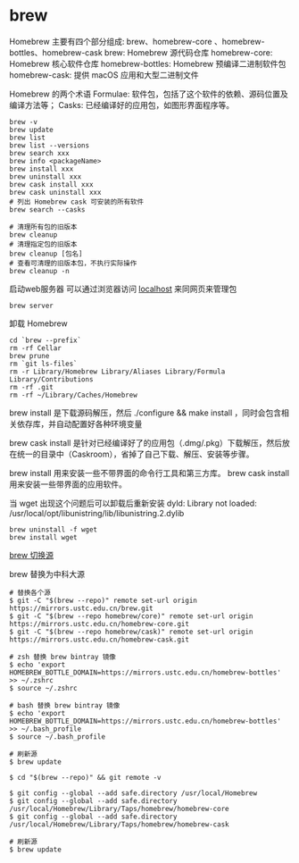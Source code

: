 # brew

Homebrew 主要有四个部分组成: brew、homebrew-core 、homebrew-bottles、homebrew-cask
brew: Homebrew 源代码仓库
homebrew-core: Homebrew 核心软件仓库
homebrew-bottles: Homebrew 预编译二进制软件包
homebrew-cask: 提供 macOS 应用和大型二进制文件

Homebrew 的两个术语
Formulae: 软件包，包括了这个软件的依赖、源码位置及编译方法等；
Casks: 已经编译好的应用包，如图形界面程序等。

```shell
brew -v
brew update
brew list
brew list --versions
brew search xxx
brew info <packageName>
brew install xxx
brew uninstall xxx
brew cask install xxx
brew cask uninstall xxx
# 列出 Homebrew cask 可安装的所有软件
brew search --casks
```

```shell
# 清理所有包的旧版本
brew cleanup 
# 清理指定包的旧版本
brew cleanup [包名]
# 查看可清理的旧版本包，不执行实际操作
brew cleanup -n 
```

启动web服务器
可以通过浏览器访问 [localhost](http://localhost:4567/) 来同网页来管理包

```shell
brew server
```

卸载 Homebrew

```shell
cd `brew --prefix`
rm -rf Cellar
brew prune
rm `git ls-files`
rm -r Library/Homebrew Library/Aliases Library/Formula Library/Contributions
rm -rf .git
rm -rf ~/Library/Caches/Homebrew
```

brew install 是下载源码解压，然后 ./configure && make install ，同时会包含相关依存库，并自动配置好各种环境变量

brew cask install 是针对已经编译好了的应用包（.dmg/.pkg）下载解压，然后放在统一的目录中（Caskroom），省掉了自己下载、解压、安装等步骤。

brew install 用来安装一些不带界面的命令行工具和第三方库。
brew cask install 用来安装一些带界面的应用软件。

当 wget 出现这个问题后可以卸载后重新安装
dyld: Library not loaded: /usr/local/opt/libunistring/lib/libunistring.2.dylib

```shell
brew uninstall -f wget
brew install wget
```

[brew 切换源](https://juejin.cn/post/7221089899280384059)

brew 替换为中科大源

```shell
# 替换各个源
$ git -C "$(brew --repo)" remote set-url origin https://mirrors.ustc.edu.cn/brew.git
$ git -C "$(brew --repo homebrew/core)" remote set-url origin https://mirrors.ustc.edu.cn/homebrew-core.git
$ git -C "$(brew --repo homebrew/cask)" remote set-url origin https://mirrors.ustc.edu.cn/homebrew-cask.git

# zsh 替换 brew bintray 镜像
$ echo 'export HOMEBREW_BOTTLE_DOMAIN=https://mirrors.ustc.edu.cn/homebrew-bottles' >> ~/.zshrc
$ source ~/.zshrc

# bash 替换 brew bintray 镜像
$ echo 'export HOMEBREW_BOTTLE_DOMAIN=https://mirrors.ustc.edu.cn/homebrew-bottles' >> ~/.bash_profile
$ source ~/.bash_profile

# 刷新源
$ brew update
```

```shell
$ cd "$(brew --repo)" && git remote -v

$ git config --global --add safe.directory /usr/local/Homebrew
$ git config --global --add safe.directory /usr/local/Homebrew/Library/Taps/homebrew/homebrew-core
$ git config --global --add safe.directory /usr/local/Homebrew/Library/Taps/homebrew/homebrew-cask

# 刷新源
$ brew update
```
